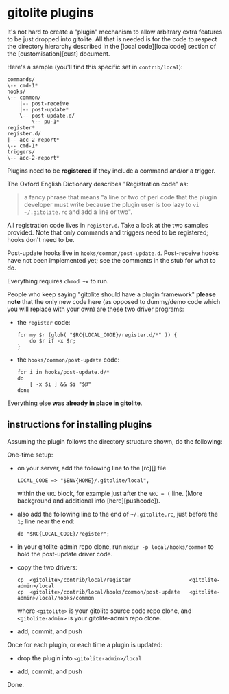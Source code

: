 # gitolite plugins

It's not hard to create a "plugin" mechanism to allow arbitrary extra features
to be just dropped into gitolite.  All that is needed is for the code to
respect the directory hierarchy described in the [local code][localcode]
section of the [customisation][cust] document.

Here's a sample (you'll find this specific set in `contrib/local`):

    commands/
    \-- cmd-1*
    hooks/
    \-- common/
        |-- post-receive
        |-- post-update*
        \-- post-update.d/
            \-- pu-1*
    register*
    register.d/
    |-- acc-2-report*
    \-- cmd-1*
    triggers/
    \-- acc-2-report*

Plugins need to be **registered** if they include a command and/or a trigger.

The Oxford English Dictionary describes "Registration code" as:

>   a fancy phrase that means "a line or two of perl code that the plugin
>   developer must write because the plugin user is too lazy to `vi
>   ~/.gitolite.rc` and add a line or two".

All registration code lives in `register.d`.  Take a look at the two samples
provided.  Note that only commands and triggers need to be registered; hooks
don't need to be.

Post-update hooks live in `hooks/common/post-update.d`.  Post-receive hooks
have not been implemented yet; see the comments in the stub for what to do.

Everything requires `chmod +x` to run.

People who keep saying "gitolite should have a plugin framework" **please
note** that the only new code here (as opposed to dummy/demo code which you
will replace with your own) are these two driver programs:

  * the `register` code:

        for my $r (glob( "$RC{LOCAL_CODE}/register.d/*" )) {
            do $r if -x $r;
        }

  * the `hooks/common/post-update` code:

        for i in hooks/post-update.d/*
        do
            [ -x $i ] && $i "$@"
        done

Everything else **was already in place in gitolite**.

## instructions for installing plugins

Assuming the plugin follows the directory structure shown, do the following:

One-time setup:

  * on your server, add the following line to the [rc][] file

        LOCAL_CODE => "$ENV{HOME}/.gitolite/local",

    within the `%RC` block, for example just after the `%RC = (` line.  (More
    background and additional info [here][pushcode]).

  * also add the following line to the end of `~/.gitolite.rc`, just before
    the `1;` line near the end:

        do "$RC{LOCAL_CODE}/register";

  * in your gitolite-admin repo clone, run `mkdir -p local/hooks/common` to
    hold the post-update driver code.

  * copy the two drivers:

        cp  <gitolite>/contrib/local/register                   <gitolite-admin>/local
        cp  <gitolite>/contrib/local/hooks/common/post-update   <gitolite-admin>/local/hooks/common

    where `<gitolite>` is your gitolite source code repo clone, and
    `<gitolite-admin>` is your gitolite-admin repo clone.

  * add, commit, and push

Once for each plugin, or each time a plugin is updated:

  * drop the plugin into `<gitolite-admin>/local`

  * add, commit, and push

Done.
